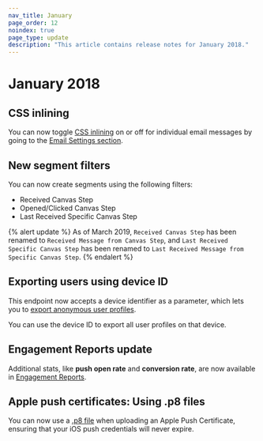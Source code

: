 ```yaml
---
nav_title: January
page_order: 12
noindex: true
page_type: update
description: "This article contains release notes for January 2018."
---
```

# January 2018

## CSS inlining

You can now toggle [CSS inlining][84] on or off for individual email messages by going to the [Email Settings section][83].

## New segment filters

You can now create segments using the following filters:
- Received Canvas Step
- Opened/Clicked Canvas Step
- Last Received Specific Canvas Step

{% alert update %}
As of March 2019, `Received Canvas Step` has been renamed to `Received Message from Canvas Step`, and `Last Received Specific Canvas Step` has been renamed to `Last Received Message from Specific Canvas Step`.
{% endalert %}

## Exporting users using device ID

This endpoint now accepts a device identifier as a parameter, which lets you to [export anonymous user profiles][82].

You can use the device ID to export all user profiles on that device.

## Engagement Reports update

Additional stats, like **push open rate** and **conversion rate**, are now available in [Engagement Reports][81].

## Apple push certificates: Using .p8 files

You can now use a [.p8 file][80] when uploading an Apple Push Certificate, ensuring that your iOS push credentials will never expire.


[80]: {{site.baseurl}}/developer_guide/platform_integration_guides/ios/push_notifications/integration/#recommended-option-using-a-p8-file-authentication-tokens
[81]: {{site.baseurl}}/user_guide/data_and_analytics/your_reports/engagement_reports/#engagement-reports
[82]: {{site.baseurl}}/developer_guide/rest_api/export/#users-by-identifier-endpoint
[83]: https://dashboard-01.braze.com/app_settings/app_settings/email/
[84]: {{site.baseurl}}/user_guide/message_building_by_channel/email/css_inline/#css-inlining
